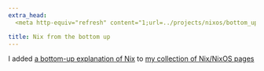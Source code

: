 ```yaml
---
extra_head:
  <meta http-equiv="refresh" content="1;url=../projects/nixos/bottom_up.html" />

title: Nix from the bottom up
---
```


I added [a bottom-up explanation of Nix](../projects/nixos/bottom_up.html) to
[my collection of Nix/NixOS pages](../projects/nixos)
